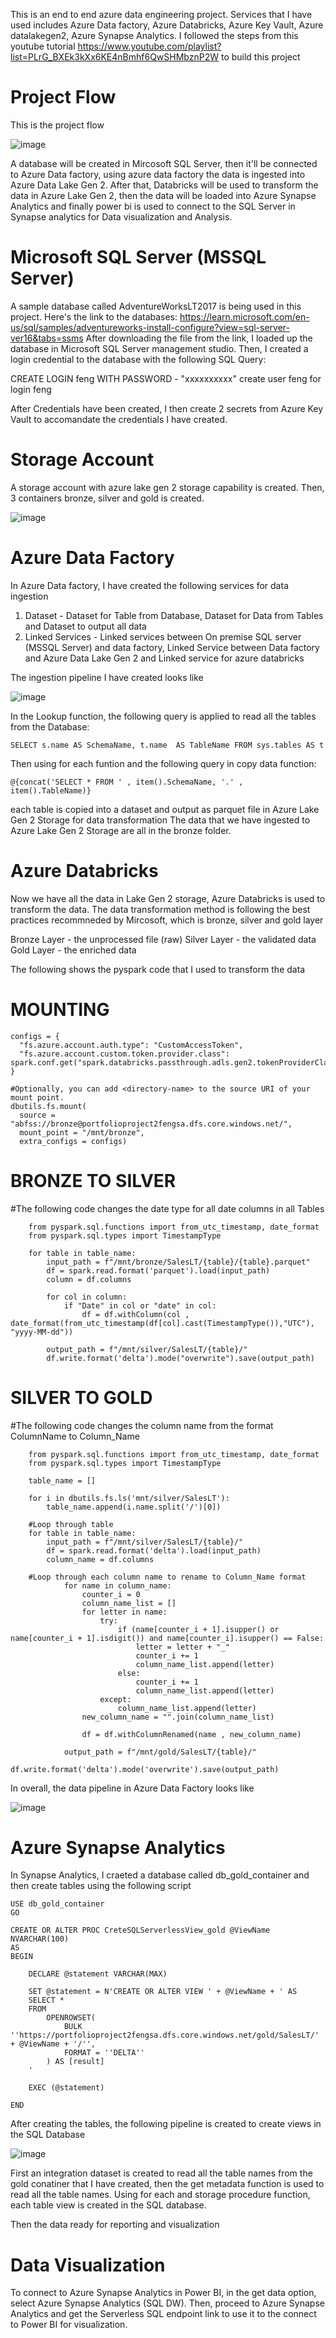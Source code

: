 This is an end to end azure data engineering project. Services that I have used includes Azure Data factory, Azure Databricks, Azure Key Vault, Azure datalakegen2, Azure Synapse Analytics. 
I followed the steps from this youtube tutorial https://www.youtube.com/playlist?list=PLrG_BXEk3kXx6KE4nBmhf6QwSHMbznP2W to build this project

# Project Flow

This is the project flow

![image](https://github.com/tekyifeng/portfolio-project-2/assets/105114292/8a9b670b-3b60-455e-8d8d-5dd970df57ed)


A database will be created in Mircosoft SQL Server, then it'll be connected to Azure Data factory, using azure data factory the data is ingested into Azure Data Lake Gen 2. After that, Databricks will be used to transform the data in Azure Lake Gen 2, then the data will be loaded into Azure Synapse Analytics and finally power bi is used to connect to the SQL Server in Synapse analytics for Data visualization and Analysis.

# Microsoft SQL Server (MSSQL Server)

A sample database called AdventureWorksLT2017 is being used in this project. Here's the link to the databases:  https://learn.microsoft.com/en-us/sql/samples/adventureworks-install-configure?view=sql-server-ver16&tabs=ssms
After downloading the file from the link, I loaded up the database in Microsoft SQL Server management studio. Then, I created a login credential to the database with the following SQL Query:

CREATE LOGIN feng WITH PASSWORD - "xxxxxxxxxx"
create user feng for login feng

After Credentials have been created, I then create 2 secrets from Azure Key Vault to accomandate the credentials I have created.

# Storage Account

A storage account with azure lake gen 2 storage capability is created. Then, 3 containers bronze, silver and gold is created.

![image](https://github.com/tekyifeng/portfolio-project-2/assets/105114292/05c1da58-3d92-4aaf-8131-d2ee6a792959)

# Azure Data Factory

In Azure Data factory, I have created the following services for data ingestion
1. Dataset - Dataset for Table from Database, Dataset for Data from Tables and Dataset to output all data
2. Linked Services -  Linked services between On premise SQL server (MSSQL Server) and data factory, Linked Service between Data factory and Azure Data Lake Gen 2 and Linked service for azure databricks

The ingestion pipeline I have created looks like

![image](https://github.com/tekyifeng/portfolio-project-2/assets/105114292/c254b8ad-5bcf-4da5-bba2-ff275cc51dae)

In the Lookup function, the following query is applied to read all the tables from the Database:

    SELECT s.name AS SchemaName, t.name  AS TableName FROM sys.tables AS t

Then using for each funtion and the following query in copy data function:

    @{concat('SELECT * FROM ' , item().SchemaName, '.' , item().TableName)} 

each table is copied into a dataset and output as parquet file in Azure Lake Gen 2 Storage for data transformation
The data that we have ingested to Azure Lake Gen 2 Storage are all in the bronze folder.

# Azure Databricks

Now we have all the data in Lake Gen 2 storage, Azure Databricks is used to transform the data. The data transformation method is following the best practices recommneded by Mircosoft, which is bronze, silver and gold layer

Bronze Layer - the unprocessed file (raw)
Silver Layer - the validated data
Gold Layer - the enriched data

The following shows the pyspark code that I used to transform the data

# MOUNTING

    configs = {
      "fs.azure.account.auth.type": "CustomAccessToken",
      "fs.azure.account.custom.token.provider.class": spark.conf.get("spark.databricks.passthrough.adls.gen2.tokenProviderClassName")
    }
    
    #Optionally, you can add <directory-name> to the source URI of your mount point.
    dbutils.fs.mount(
      source = "abfss://bronze@portfolioproject2fengsa.dfs.core.windows.net/",
      mount_point = "/mnt/bronze",
      extra_configs = configs)


# BRONZE TO SILVER
#The following code changes the date type for all date columns in all Tables

        from pyspark.sql.functions import from_utc_timestamp, date_format
        from pyspark.sql.types import TimestampType
        
        for table in table_name:
            input_path = f"/mnt/bronze/SalesLT/{table}/{table}.parquet"
            df = spark.read.format('parquet').load(input_path)
            column = df.columns
        
            for col in column:
                if "Date" in col or "date" in col:
                    df = df.withColumn(col , date_format(from_utc_timestamp(df[col].cast(TimestampType()),"UTC"), "yyyy-MM-dd"))
        
            output_path = f"/mnt/silver/SalesLT/{table}/"
            df.write.format('delta').mode("overwrite").save(output_path)

# SILVER TO GOLD
#The following code changes the column name from the format ColumnName to Column_Name

        from pyspark.sql.functions import from_utc_timestamp, date_format
        from pyspark.sql.types import TimestampType
        
        table_name = []
        
        for i in dbutils.fs.ls('mnt/silver/SalesLT'):
            table_name.append(i.name.split('/')[0])
        
        #Loop through table
        for table in table_name:
            input_path = f"/mnt/silver/SalesLT/{table}/"
            df = spark.read.format('delta').load(input_path)
            column_name = df.columns
        
        #Loop through each column name to rename to Column_Name format
                for name in column_name:
                    counter_i = 0
                    column_name_list = []
                    for letter in name:
                        try:
                            if (name[counter_i + 1].isupper() or name[counter_i + 1].isdigit()) and name[counter_i].isupper() == False:
                                letter = letter + "_"
                                counter_i += 1
                                column_name_list.append(letter)
                            else:
                                counter_i += 1
                                column_name_list.append(letter)
                        except:
                            column_name_list.append(letter)
                    new_column_name = "".join(column_name_list)
            
                    df = df.withColumnRenamed(name , new_column_name)
                
                output_path = f"/mnt/gold/SalesLT/{table}/"
                df.write.format('delta').mode('overwrite').save(output_path)

In overall, the data pipeline in Azure Data Factory looks like

![image](https://github.com/tekyifeng/portfolio-project-2/assets/105114292/8e9818fd-32a7-45de-970a-a3e362b40f5b)

# Azure Synapse Analytics

In Synapse Analytics, I craeted a database called db_gold_container and then create tables using the following script

    USE db_gold_container
    GO
    
    CREATE OR ALTER PROC CreteSQLServerlessView_gold @ViewName NVARCHAR(100)
    AS
    BEGIN
    
        DECLARE @statement VARCHAR(MAX)
    
        SET @statement = N'CREATE OR ALTER VIEW ' + @ViewName + ' AS
        SELECT *
        FROM
            OPENROWSET(
                BULK ''https://portfolioproject2fengsa.dfs.core.windows.net/gold/SalesLT/' + @ViewName + '/'',
                FORMAT = ''DELTA''
            ) AS [result]
        '
    
        EXEC (@statement)
        
    END

After creating the tables, the following pipeline is created to create views in the SQL Database

![image](https://github.com/tekyifeng/portfolio-project-2/assets/105114292/ba4cb039-13f9-4e14-b90d-425885a265df)

First an integration dataset is created to read all the table names from the gold conatiner that I have created, then the get metadata function is used to read all the table names. Using for each and storage procedure function, each table view is created in the SQL database.

Then the data ready for reporting and visualization

# Data Visualization

To connect to Azure Synapse Analytics in Power BI, in the get data option, select Azure Synapse Analytics (SQL DW). Then, proceed to Azure Synapse Analytics and get the Serverless SQL endpoint link to use it to the connect to Power BI for visualization.



